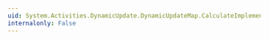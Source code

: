 ```yaml
---
uid: System.Activities.DynamicUpdate.DynamicUpdateMap.CalculateImplementationMapItems(System.Activities.Activity,System.Activities.LocationReferenceEnvironment)
internalonly: False
---
```

